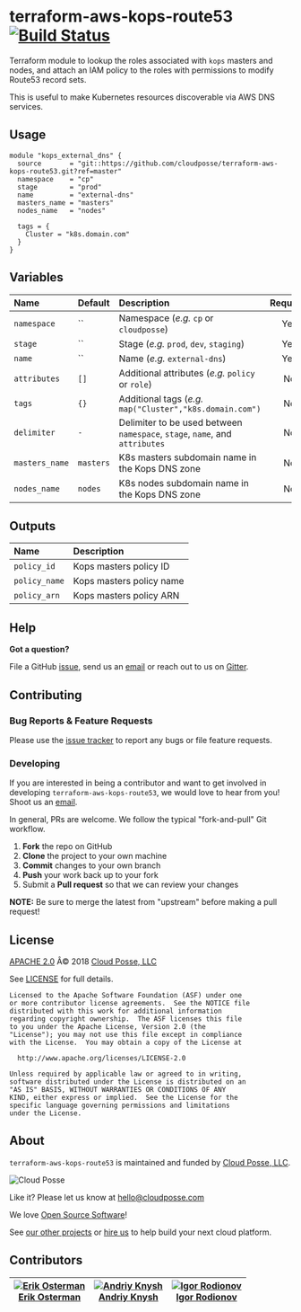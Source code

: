 # terraform-aws-kops-route53 [![Build Status](https://travis-ci.org/cloudposse/terraform-aws-kops-route53.svg?branch=master)](https://travis-ci.org/cloudposse/terraform-aws-kops-route53)

Terraform module to lookup the roles associated with `kops` masters and nodes, and attach an IAM policy to the roles with permissions to modify Route53 record sets.

This is useful to make Kubernetes resources discoverable via AWS DNS services.


## Usage

```hcl
module "kops_external_dns" {
  source       = "git::https://github.com/cloudposse/terraform-aws-kops-route53.git?ref=master"
  namespace    = "cp"
  stage        = "prod"
  name         = "external-dns"
  masters_name = "masters"
  nodes_name   = "nodes"

  tags = {
    Cluster = "k8s.domain.com"
  }
}
```


## Variables

|  Name              |  Default     |  Description                                                                     | Required |
|:-------------------|:-------------|:---------------------------------------------------------------------------------|:--------:|
| `namespace`        | ``           | Namespace (_e.g._ `cp` or `cloudposse`)                                          | Yes      |
| `stage`            | ``           | Stage (_e.g._ `prod`, `dev`, `staging`)                                          | Yes      |
| `name`             | ``           | Name (_e.g._ `external-dns`)                                                     | Yes      |
| `attributes`       | `[]`         | Additional attributes (_e.g._ `policy` or `role`)                                | No       |
| `tags`             | `{}`         | Additional tags  (_e.g._ `map("Cluster","k8s.domain.com")`                       | No       |
| `delimiter`        | `-`          | Delimiter to be used between `namespace`, `stage`, `name`, and `attributes`      | No       |
| `masters_name`     | `masters`    | K8s masters subdomain name in the Kops DNS zone                                  | No       |
| `nodes_name`       | `nodes`      | K8s nodes subdomain name in the Kops DNS zone                                    | No       |


## Outputs

| Name             | Description                    |
|:-----------------|:-------------------------------|
| `policy_id`      | Kops masters policy ID         |
| `policy_name`    | Kops masters policy name       |
| `policy_arn`     | Kops masters policy ARN        |


## Help

**Got a question?**

File a GitHub [issue](https://github.com/cloudposse/terraform-aws-kops-route53/issues), send us an [email](mailto:hello@cloudposse.com) or reach out to us on [Gitter](https://gitter.im/cloudposse/).


## Contributing

### Bug Reports & Feature Requests

Please use the [issue tracker](https://github.com/cloudposse/terraform-aws-kops-route53/issues) to report any bugs or file feature requests.

### Developing

If you are interested in being a contributor and want to get involved in developing `terraform-aws-kops-route53`, we would love to hear from you! Shoot us an [email](mailto:hello@cloudposse.com).

In general, PRs are welcome. We follow the typical "fork-and-pull" Git workflow.

 1. **Fork** the repo on GitHub
 2. **Clone** the project to your own machine
 3. **Commit** changes to your own branch
 4. **Push** your work back up to your fork
 5. Submit a **Pull request** so that we can review your changes

**NOTE:** Be sure to merge the latest from "upstream" before making a pull request!


## License

[APACHE 2.0](LICENSE) Â© 2018 [Cloud Posse, LLC](https://cloudposse.com)

See [LICENSE](LICENSE) for full details.

    Licensed to the Apache Software Foundation (ASF) under one
    or more contributor license agreements.  See the NOTICE file
    distributed with this work for additional information
    regarding copyright ownership.  The ASF licenses this file
    to you under the Apache License, Version 2.0 (the
    "License"); you may not use this file except in compliance
    with the License.  You may obtain a copy of the License at

      http://www.apache.org/licenses/LICENSE-2.0

    Unless required by applicable law or agreed to in writing,
    software distributed under the License is distributed on an
    "AS IS" BASIS, WITHOUT WARRANTIES OR CONDITIONS OF ANY
    KIND, either express or implied.  See the License for the
    specific language governing permissions and limitations
    under the License.


## About

`terraform-aws-kops-route53` is maintained and funded by [Cloud Posse, LLC][website].

![Cloud Posse](https://cloudposse.com/logo-300x69.png)


Like it? Please let us know at <hello@cloudposse.com>

We love [Open Source Software](https://github.com/cloudposse/)!

See [our other projects][community]
or [hire us][hire] to help build your next cloud platform.

  [website]: https://cloudposse.com/
  [community]: https://github.com/cloudposse/
  [hire]: https://cloudposse.com/contact/


## Contributors

| [![Erik Osterman][erik_img]][erik_web]<br/>[Erik Osterman][erik_web] | [![Andriy Knysh][andriy_img]][andriy_web]<br/>[Andriy Knysh][andriy_web] |[![Igor Rodionov][igor_img]][igor_web]<br/>[Igor Rodionov][igor_img]
|-------------------------------------------------------|------------------------------------------------------------------|------------------------------------------------------------------|

[erik_img]: http://s.gravatar.com/avatar/88c480d4f73b813904e00a5695a454cb?s=144
[erik_web]: https://github.com/osterman/
[andriy_img]: https://avatars0.githubusercontent.com/u/7356997?v=4&u=ed9ce1c9151d552d985bdf5546772e14ef7ab617&s=144
[andriy_web]: https://github.com/aknysh/
[igor_img]: http://s.gravatar.com/avatar/bc70834d32ed4517568a1feb0b9be7e2?s=144
[igor_web]: https://github.com/goruha/

